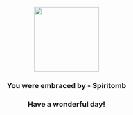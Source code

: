 <p align="center">
    <img src="https://raw.githubusercontent.com/PokeAPI/sprites/master/sprites/pokemon/442.png" width="150" height="150">
</p>
<h3 align="center">You were embraced by - <b>Spiritomb</b></h3>
<h3 align="center">Have a wonderful day!</h3>
